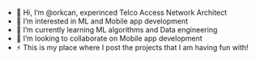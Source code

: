 - 👋 Hi, I’m @orkcan, experinced Telco Access Network Architect
- 👀 I’m interested in ML and Mobile app development 
- 🌱 I’m currently learning ML algorithms and Data engineering
- 💞️ I’m looking to collaborate on Mobile app development
- ⚡  This is my place where I post the projects that I am having fun with!

<!---
orkcan/orkcan is a ✨ special ✨ repository because its `README.md` (this file) appears on your GitHub profile.
You can click the Preview link to take a look at your changes.
--->
